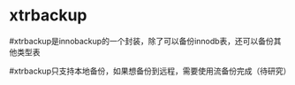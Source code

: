 # xtrbackup

#xtrbackup是innobackup的一个封装，除了可以备份innodb表，还可以备份其他类型表

#xtrbackup只支持本地备份，如果想备份到远程，需要使用流备份完成（待研究）

